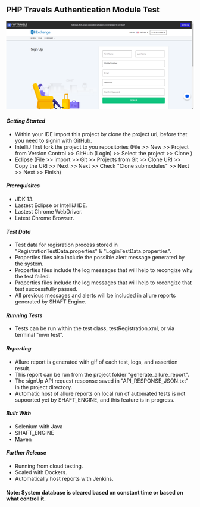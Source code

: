 ## PHP Travels Authentication Module Test

![Image of Yaktocat](https://github.com/MamdouhMansour/mml_89-yahoo.com/blob/master/PHP%20Travels%20Registration.png)

#### *Getting Started*

- Within your IDE import this project by clone the project url, before that you need to signin with GitHub.
- IntelliJ first fork the project to you repositories (File >> New >> Project from Version Control >> GitHub (Login) >> Select the project >> Clone )
- Eclipse (File >> import >> Git >> Projects from Git >> Clone URI >> Copy the URI >> Next >> Next >> Check "Clone submodules" >> Next >> Next >> Finish)

#### *Prerequisites*

- JDK 13.
- Lastest Eclipse or IntelliJ IDE.
- Lastest Chrome WebDriver.
- Latest Chrome Browser.

#### *Test Data*

- Test data for regisration process stored in "RegistrationTestData.properties" & "LoginTestData.properties".
- Properties files also include the possible alert message generated by the system.
- Properties files include the log messages that will help to recongize why the test failed.
- Properties files include the log messages that will help to recongize that test successfully passed.
- All previous messages and alerts will be included in allure reports generated by SHAFT Engine.

#### *Running Tests*

- Tests can be run within the test class, testRegistration.xml, or via terminal "mvn test".

#### *Reporting*

- Allure report is generated with gif of each test, logs, and assertion result.
- This report can be run from the project folder "generate_allure_report".
- The signUp API request response saved in "API_RESPONSE_JSON.txt" in the project directory.
- Automatic host of allure reports on local run of automated tests is not supoorted yet by SHAFT_ENGINE, and this feature is in progress.

#### *Built With*

- Selenium with Java
- SHAFT_ENGINE
- Maven

#### *Further Release* 

- Running from cloud testing.
- Scaled with Dockers.
- Automatically host reports with Jenkins.


#### Note: System database is cleared based on constant time or based on what controll it.
